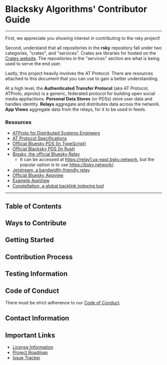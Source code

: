 # Blacksky Algorithms' Contributor Guide

---
First, we appreciate you showing interest in contributing to the rsky project!

Second, understand that all repositories in the **rsky** repository fall under two categories,
"crates", and "services". Crates are libraries for hosted on the [Crates website](https://crates.io/search?q=rsky).
The repositories in the "services" section are what is being used to serve the end user. 

Lastly, this project heavily involves the AT Protocol. There are resources attached to this
document that you can use to gain a better understanding. 

At a high level, the **Authenticated Transfer Protocol** (aka AT Protocol, ATProto, atproto) is a generic, federated protocol for
building open social media appliactions. **Personal Data Stores** (or PDSs) store user data
and handles identity. **Relays** aggregate and distributes data across the network. **App Views** aggregate data from
the relays, for it to be used in feeds.

### Resources
* [ATProto for Distributed Systems Engineers](https://atproto.com/articles/atproto-for-distsys-engineers)
* [AT Protocol Specifications](https://atproto.com/#resources)
* [Official Bluesky PDS (In TypeScript)](https://github.com/bluesky-social/atproto/tree/main/packages/pds)
* [Official Blacksky PDS (In Rust)](https://github.com/blacksky-algorithms/rsky/tree/main/rsky-pds)
* [Bigsky, the official Bluesky Relay](https://github.com/bluesky-social/indigo/tree/main/cmd/bigsky)
  * It can be accessed at https://relay1.us-east.bsky.network, but the popular option is to use https://bsky.network/.
* [Jetstream, a bandwidth-friendly relay](https://github.com/bluesky-social/jetstream)
* [Official Bluesky Appview](https://github.com/bluesky-social/atproto/tree/main/packages/bsky)
* [Example AppView](https://github.com/bluesky-social/statusphere-example-app/tree/main)
* [Constellation, a global backlink indexing tool](https://github.com/at-microcosm/links/tree/main/constellation)

---
## Table of Contents

## Ways to Contribute


## Getting Started 

## Contribution Process

## Testing Information

## Code of Conduct
There must be strict adherence to our [Code of Conduct](https://github.com/blacksky-algorithms/rsky/blob/main/.github/CODE_OF_CONDUCT.md).
## Contact Information

## Important Links
* [License Information](https://github.com/blacksky-algorithms/rsky/blob/main/LICENSE)
* [Project Roadmap](https://github.com/d3ol-dev/rsky/blob/main/ROADMAP.md)
* [Issue Tracker](https://github.com/blacksky-algorithms/rsky/issues)
